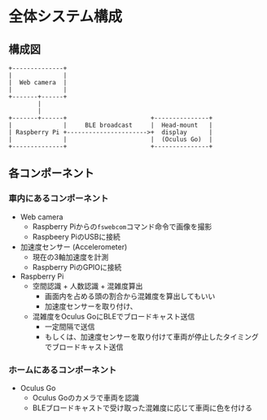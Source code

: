 # 全体システム構成

## 構成図

```text
+--------------+
|              |
|  Web camera  |
|              |
+-------+------+
        |
        |
+-------+------+                       +---------------+
|              |     BLE broadcast     |  Head-mount   |
| Raspberry Pi +---------------------->+  display      |
|              |                       |  (Oculus Go)  |
+--------------+                       +---------------+
```

## 各コンポーネント

### 車内にあるコンポーネント

* Web camera
  * Raspberry Piからの`fswebcom`コマンド命令で画像を撮影
  * Raspbeery PiのUSBに接続
* 加速度センサー (Accelerometer)
  * 現在の3軸加速度を計測
  * Raspberry PiのGPIOに接続
* Raspberry Pi
  * 空間認識 + 人数認識 + 混雑度算出
    * 画面内を占める頭の割合から混雑度を算出してもいい
    * 加速度センサーを取り付け、
  * 混雑度をOculus GoにBLEでブロードキャスト送信
    * 一定間隔で送信
    * もしくは、加速度センサーを取り付けて車両が停止したタイミングでブロードキャスト送信

### ホームにあるコンポーネント

* Oculus Go
  * Oculus Goのカメラで車両を認識
  * BLEブロードキャストで受け取った混雑度に応じて車両に色を付ける
